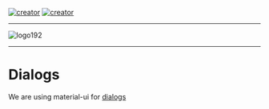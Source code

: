 [![creator](https://img.shields.io/badge/CREATOR-Yeon-blue.svg?logo=github&logoColor=white)](https://github.com/YeonV) [![creator](https://img.shields.io/badge/A.K.A-Blade-darkred.svg?logo=github&logoColor=white)](https://github.com/YeonV)

---

![logo192](https://user-images.githubusercontent.com/28861537/119760144-c5126680-bea9-11eb-991a-c08eedbc5929.png)


---

# Dialogs

We are using material-ui for [dialogs](https://material-ui.com/components/dialogs/)